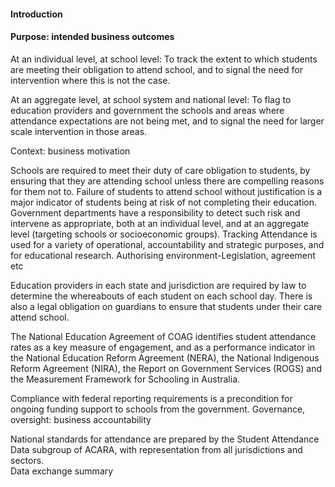 #### Introduction
#### Purpose: intended business outcomes

At an individual level, at school level: To track the extent to which students are meeting their obligation to attend school, and to signal the need for intervention where this is not the case.

At an aggregate level, at school system and national level: To flag to education providers and government the schools and areas where attendance expectations are not being met, and to signal the need for larger scale intervention in those areas.

Context: business motivation   

Schools are required to meet their duty of care obligation to students, by ensuring that they are attending school unless there are compelling reasons for them not to.
Failure of students to attend school without justification is a major indicator of students being at risk of not completing their education. Government departments have a responsibility to detect such risk and intervene as appropriate, both at an individual level, and at an aggregate level (targeting schools or socioeconomic groups). 
Tracking Attendance is used for a variety of operational, accountability and strategic purposes, and for educational research.
Authorising environment-Legislation, agreement etc

Education providers in each state and jurisdiction are required by law to determine the whereabouts of each student on each school day. There is also a legal obligation on guardians to ensure that students under their care attend school.

The National Education Agreement of COAG identifies student attendance rates as a key measure of engagement, and as a performance indicator in the National Education Reform Agreement (NERA), the National Indigenous Reform Agreement (NIRA), the Report on Government Services (ROGS) and the Measurement Framework for Schooling in Australia. 

Compliance with federal reporting requirements is a precondition for ongoing funding support to schools from the government.
Governance, oversight: business accountability 

National standards for attendance are prepared by the Student Attendance Data subgroup of ACARA, with representation from all jurisdictions and sectors.  
Data exchange summary
